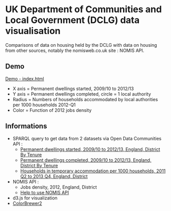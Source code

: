 # UK Department of Communities and Local Government (DCLG) data visualisation

Comparisons of data on housing held by the DCLG with data on housing from other sources, notably the nomisweb.co.uk site : NOMIS API.

## Demo

[Demo - index.html](http://jsfiddle.net/nicolasterpolilli/Ran9A/14/embedded/result/)

* X axis = Permanent dwellings started, 2009/10 to 2012/13 
* Y axis = Permanent dwellings completed, circle = 1 local authority
* Radius = Numbers of households accommodated by local authorities per 1000 households 2012-Q1
* Color = Function of 2012 jobs density

## Informations

* SPARQL query to get data from 2 datasets via Open Data Communities API :
    * [Permanent dwellings started, 2009/10 to 2012/13, England, District By Tenure](http://opendatacommunities.org/data/house-building/starts/tenure)
    * [Permanent dwellings completed, 2009/10 to 2012/13, England, District By Tenure](http://opendatacommunities.org/data/house-building/completions/tenure)
    * [Households in temporary accommodation per 1000 households, 2011 Q2 to 2013 Q4, England, District](http://opendatacommunities.org/data/homelessness/households-accommodated-per-1000/temporary-housing-types)
* NOMIS API :
    * Jobs density, 2012, England, District
    * [Help to use NOMIS API](https://github.com/the-frey/odc_nomis)
* d3.js for visualization
* [ColorBrewer2](http://colorbrewer2.org)